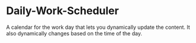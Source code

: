 # Daily-Work-Scheduler
A calendar for the work day that lets you dynamically update the content. It also dynamically changes based on the time of the day.
